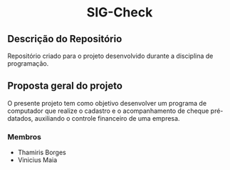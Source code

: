 <h1 align = "center">SIG-Check</h1>

## Descrição do Repositório 

Repositório criado para o projeto desenvolvido durante a disciplina de programação.

## Proposta geral do projeto

O presente projeto tem como objetivo desenvolver um programa de computador que realize o cadastro e o acompanhamento de cheque pré-datados, auxiliando o controle financeiro de uma empresa.

### Membros
- Thamiris Borges
- Vinicius Maia 
